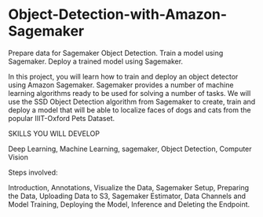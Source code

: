 # Object-Detection-with-Amazon-Sagemaker


Prepare data for Sagemaker Object Detection.
Train a model using Sagemaker.
Deploy a trained model using Sagemaker.


In this project, you will learn how to train 
and deploy an object detector using Amazon 
Sagemaker. Sagemaker provides a number of 
machine learning algorithms ready to be used 
for solving a number of tasks. We will use the 
SSD Object Detection algorithm from Sagemaker 
to create, train and deploy a model that will 
be able to localize faces of dogs and cats from 
the popular IIIT-Oxford Pets Dataset.


SKILLS YOU WILL DEVELOP

Deep Learning,
Machine Learning,
sagemaker,
Object Detection,
Computer Vision


Steps involved:

Introduction,
Annotations,
Visualize the Data,
Sagemaker Setup,
Preparing the Data,
Uploading Data to S3,
Sagemaker Estimator,
Data Channels and Model Training,
Deploying the Model,
Inference and Deleting the Endpoint.
